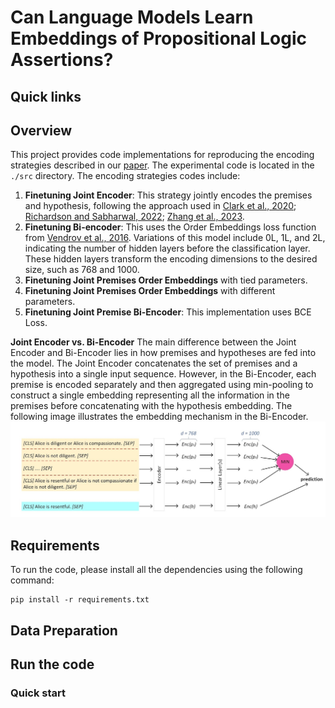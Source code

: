 # Can Language Models Learn Embeddings of Propositional Logic Assertions?

## Quick links

## Overview
This project provides code implementations for reproducing the encoding strategies described in our [paper](https://aclanthology.org/2024.lrec-main.246/). The experimental code is located in the `./src` directory. The encoding strategies codes include:

1. **Finetuning Joint Encoder**: This strategy jointly encodes the premises and hypothesis, following the approach used in [Clark et al., 2020](https://www.ijcai.org/proceedings/2020/537); [Richardson and Sabharwal, 2022](https://ojs.aaai.org/index.php/AAAI/article/view/21371); [Zhang et al., 2023](https://www.ijcai.org/proceedings/2023/375).
2. **Finetuning Bi-encoder**: This uses the Order Embeddings loss function from [Vendrov et al., 2016](https://arxiv.org/abs/1511.06361). Variations of this model include 0L, 1L, and 2L, indicating the number of hidden layers before the classification layer. These hidden layers transform the encoding dimensions to the desired size, such as 768 and 1000.
3. **Finetuning Joint Premises Order Embeddings** with tied parameters.
4. **Finetuning Joint Premises Order Embeddings** with different parameters.
5. **Finetuning Joint Premise Bi-Encoder**: This implementation uses BCE Loss.

**Joint Encoder vs. Bi-Encoder**
The main difference between the Joint Encoder and Bi-Encoder lies in how premises and hypotheses are fed into the model. The Joint Encoder concatenates the set of premises and a hypothesis into a single input sequence. However, in the Bi-Encoder, each premise is encoded separately and then aggregated using min-pooling to construct a single embedding representing all the information in the premises before concatenating with the hypothesis embedding. The following image illustrates the embedding mechanism in the Bi-Encoder.
![alt text](blob/bi-encoder_model.jpg)

## Requirements
To run the code, please install all the dependencies using the following command:
```
pip install -r requirements.txt
```

## Data Preparation

## Run the code

### Quick start
